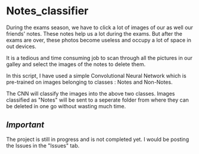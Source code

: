 # Notes_classifier
During the exams season, we have to click a lot of images of our as well our friends' notes. These notes help us a lot during the exams. But after the exams are over, these photos become useless and occupy a lot of space in out devices. 

It is a tedious and time consuming job to scan through all the pictures in our galley and select the images of the notes to delete them.

In this script, I have used a simple Convolutional Neural Network which is pre-trained on images belonging to classes : Notes and Non-Notes.

The CNN will classify the images into the above two classes. Images classified as "Notes" will be sent to a seperate folder from where they can be deleted in one go without wasting much time.


## *Important*
The project is still in progress and is not completed yet. I would be posting the Issues in the "Issues" tab. 



